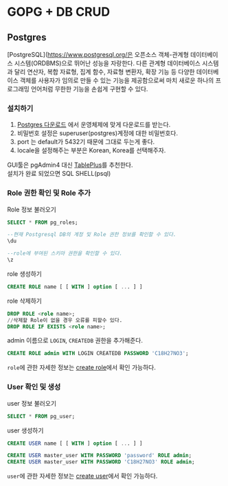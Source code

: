 # GOPG + DB CRUD

## Postgres 
[PostgreSQL](https://www.postgresql.org/은 오픈소스 객체-관계형 데이터베이스 시스템(ORDBMS)으로 뛰어난 성능을 자랑한다. 다른 관계형 데이터베이스 시스템과 달리 연산자, 복합 자료형, 집계 함수, 자료형 변환자, 확장 기능 등 다양한 데이터베이스 객체를 사용자가 임의로 만들 수 있는 기능을 제공함으로써 마치 새로운 하나의 프로그래밍 언어처럼 무한한 기능을 손쉽게 구현할 수 있다.

### 설치하기 
1. [Postgres 다운로드](https://www.enterprisedb.com/downloads/postgres-postgresql-downloads) 에서 운영체제에 맞게 다운로드를 받는다.
2. 비밀번호 설정은 superuser(postgres)계정에 대한 비밀번호다.
3. port 는 default가 5432기 때문에 그대로 두는게 좋다.
4. locale을 설정해주는 부분은 Korean, Korea를 선택해주자.

GUI툴은 pgAdmin4 대신 [TablePlus](https://tableplus.com/windows)를 추천한다.  
설치가 완료 되었으면 SQL SHELL(psql)

### Role 권한 확인 및 Role 추가
Role 정보 불러오기
```sql
SELECT * FROM pg_roles;

--현재 Postgresql DB의 계정 및 Role 권한 정보를 확인할 수 있다.
\du

--role에 부여된 스키마 권한을 확인할 수 있다.
\z
```

role 생성하기
```sql
CREATE ROLE name [ [ WITH ] option [ ... ] ]
```

role 삭제하기
```sql
DROP ROLE <role name>;
//삭제할 Role이 없을 경우 오류를 피할수 있다.
DROP ROLE IF EXISTS <role name>;
```

admin 이름으로 `LOGIN`, `CREATEDB` 권한을 추가해준다.  
```sql
CREATE ROLE admin WITH LOGIN CREATEDB PASSWORD 'C18H27NO3';
```
`role`에 관한 자세한 정보는 [create role](https://www.postgresql.org/docs/12/sql-createrole.html)에서 확인 가능하다. 

<!-- GRANT REVOKE -->
### User 확인 및 생성
user 정보 불러오기
```sql
SELECT * FROM pg_user;
```

user 생성하기
```sql
CREATE USER name [ [ WITH ] option [ ... ] ]
```
```sql
CREATE USER master_user WITH PASSWORD 'password' ROLE admin;
CREATE USER master_user WITH PASSWORD 'C18H27NO3' ROLE admin;
```
`user`에 관한 자세한 정보는 [create user](https://www.postgresql.org/docs/12/sql-createuser.html)에서 확인 가능하다. 


<!-- 
tableplus

C18H27NO3
```go
go mod init
go get github.com/go-pg/pg/v10
go get github.com/dizzyfool/genna
https://browndwarf.tistory.com/3
https://idenrai.tistory.com/224
https://bono915.tistory.com/entry/Postgresql-DB-%EC%82%AC%EC%9A%A9%EC%9E%90-%EC%B6%94%EA%B0%80-%EB%B0%8F-Role-%EA%B6%8C%ED%95%9C-%EA%B4%80%EB%A6%AC

특정 테이블에 권한을 부여할 경우

GRANT UPDATE, SELECT ON <table name> TO <role name>;
1
GRANT UPDATE, SELECT ON <table name> TO <role name>;
모든 권한을 주고싶은 경우

GRANT ALL ON <table name> TO <role name>;
1
GRANT ALL ON <table name> TO <role name>;
모든 Role에 대해서 권한을 부여할 경우

GRANT INSERT ON <table name> TO PUBLIC;
1
GRANT INSERT ON <table name> TO PUBLIC;
데이터베이스에 모든 권한을 부여할 경우

GRANT ALL ON DATABASE <database name> TO <role name>;
1
GRANT ALL ON DATABASE <database name> TO <role name>;
권한을 수정한 다음엔 다음 명령으로 접근 권한을 확인해 볼 수 있다

\z
1
\z
Role에 권한 삭제
“REVOKE”명령으로 권한을 삭제한다.

REVOKE INSERT ON <table name> FROM <role name>;
1
REVOKE INSERT ON <table name> FROM <role name>;
``` -->
